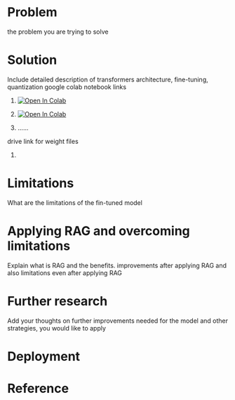 # Problem
the problem you are trying to solve

# Solution

Include detailed description of transformers architecture, fine-tuning, quantization google colab notebook links 

1. [![Open In Colab](https://colab.research.google.com/assets/colab-badge.svg)](https://colab.research.google.com/github/username/repository/master/path_to_notebook.ipynb) 

2. [![Open In Colab](https://colab.research.google.com/assets/colab-badge.svg)](https://colab.research.google.com/github/username/repository/master/path_to_notebook.ipynb)
3. ......


drive link for weight files

1. 

# Limitations

What are the limitations of the fin-tuned model

# Applying RAG and overcoming limitations

Explain what is RAG and the benefits. improvements after applying RAG and also limitations even after applying RAG

# Further research

Add your thoughts on further improvements needed for the model and other strategies, you would like to apply

# Deployment


# Reference

